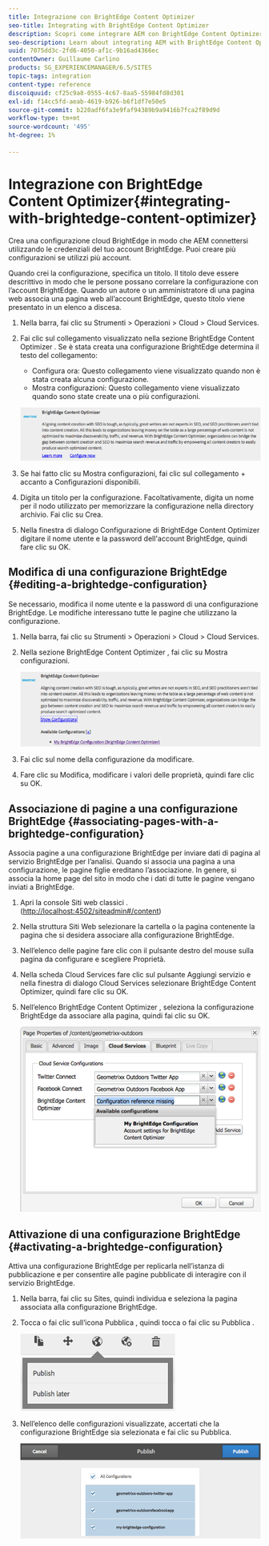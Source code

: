 ```yaml
---
title: Integrazione con BrightEdge Content Optimizer
seo-title: Integrating with BrightEdge Content Optimizer
description: Scopri come integrare AEM con BrightEdge Content Optimizer.
seo-description: Learn about integrating AEM with BrightEdge Content Optimizer.
uuid: 7075dd3c-2fd6-4050-af1c-9b16ad4366ec
contentOwner: Guillaume Carlino
products: SG_EXPERIENCEMANAGER/6.5/SITES
topic-tags: integration
content-type: reference
discoiquuid: cf25c9a8-0555-4c67-8aa5-55984fd8d301
exl-id: f14cc5fd-aeab-4619-b926-b6f1df7e50e5
source-git-commit: b220adf6fa3e9faf94389b9a9416b7fca2f89d9d
workflow-type: tm+mt
source-wordcount: '495'
ht-degree: 1%

---
```


# Integrazione con BrightEdge Content Optimizer{#integrating-with-brightedge-content-optimizer}

Crea una configurazione cloud BrightEdge in modo che AEM connettersi utilizzando le credenziali del tuo account BrightEdge. Puoi creare più configurazioni se utilizzi più account.

Quando crei la configurazione, specifica un titolo. Il titolo deve essere descrittivo in modo che le persone possano correlare la configurazione con l’account BrightEdge. Quando un autore o un amministratore di una pagina web associa una pagina web all’account BrightEdge, questo titolo viene presentato in un elenco a discesa.

1. Nella barra, fai clic su Strumenti > Operazioni > Cloud > Cloud Services.
1. Fai clic sul collegamento visualizzato nella sezione BrightEdge Content Optimizer . Se è stata creata una configurazione BrightEdge determina il testo del collegamento:

   * Configura ora: Questo collegamento viene visualizzato quando non è stata creata alcuna configurazione.
   * Mostra configurazioni: Questo collegamento viene visualizzato quando sono state create una o più configurazioni.

   ![chlimage_1-4](assets/chlimage_1-4a.png)

1. Se hai fatto clic su Mostra configurazioni, fai clic sul collegamento + accanto a Configurazioni disponibili.
1. Digita un titolo per la configurazione. Facoltativamente, digita un nome per il nodo utilizzato per memorizzare la configurazione nella directory archivio. Fai clic su Crea.
1. Nella finestra di dialogo Configurazione di BrightEdge Content Optimizer digitare il nome utente e la password dell&#39;account BrightEdge, quindi fare clic su OK.

## Modifica di una configurazione BrightEdge {#editing-a-brightedge-configuration}

Se necessario, modifica il nome utente e la password di una configurazione BrightEdge. Le modifiche interessano tutte le pagine che utilizzano la configurazione.

1. Nella barra, fai clic su Strumenti > Operazioni > Cloud > Cloud Services.
1. Nella sezione BrightEdge Content Optimizer , fai clic su Mostra configurazioni.

   ![chlimage_1-5](assets/chlimage_1-5a.png)

1. Fai clic sul nome della configurazione da modificare.
1. Fare clic su Modifica, modificare i valori delle proprietà, quindi fare clic su OK.

## Associazione di pagine a una configurazione BrightEdge {#associating-pages-with-a-brightedge-configuration}

Associa pagine a una configurazione BrightEdge per inviare dati di pagina al servizio BrightEdge per l’analisi. Quando si associa una pagina a una configurazione, le pagine figlie ereditano l’associazione. In genere, si associa la home page del sito in modo che i dati di tutte le pagine vengano inviati a BrightEdge.

1. Apri la console Siti web classici . ([http://localhost:4502/siteadmin#/content](http://localhost:4502/siteadmin#/content))
1. Nella struttura Siti Web selezionare la cartella o la pagina contenente la pagina che si desidera associare alla configurazione BrightEdge.
1. Nell’elenco delle pagine fare clic con il pulsante destro del mouse sulla pagina da configurare e scegliere Proprietà.
1. Nella scheda Cloud Services fare clic sul pulsante Aggiungi servizio e nella finestra di dialogo Cloud Services selezionare BrightEdge Content Optimizer, quindi fare clic su OK.
1. Nell’elenco BrightEdge Content Optimizer , seleziona la configurazione BrightEdge da associare alla pagina, quindi fai clic su OK.

   ![chlimage_1-6](assets/chlimage_1-6a.png)

## Attivazione di una configurazione BrightEdge {#activating-a-brightedge-configuration}

Attiva una configurazione BrightEdge per replicarla nell’istanza di pubblicazione e per consentire alle pagine pubblicate di interagire con il servizio BrightEdge.

1. Nella barra, fai clic su Sites, quindi individua e seleziona la pagina associata alla configurazione BrightEdge.
1. Tocca o fai clic sull’icona Pubblica , quindi tocca o fai clic su Pubblica .

   ![chlimage_1-7](assets/chlimage_1-7a.png)

1. Nell’elenco delle configurazioni visualizzate, accertati che la configurazione BrightEdge sia selezionata e fai clic su Pubblica.

   ![chlimage_1-8](assets/chlimage_1-8a.png)
